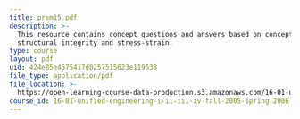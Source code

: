 ```yaml
---
title: prsm15.pdf
description: >-
  This resource contains concept questions and answers based on concept of
  structural integrity and stress-strain.
type: course
layout: pdf
uid: 424e85e4575417d0257515623e119538
file_type: application/pdf
file_location: >-
  https://open-learning-course-data-production.s3.amazonaws.com/16-01-unified-engineering-i-ii-iii-iv-fall-2005-spring-2006/424e85e4575417d0257515623e119538_prsm15.pdf
course_id: 16-01-unified-engineering-i-ii-iii-iv-fall-2005-spring-2006
---
```

